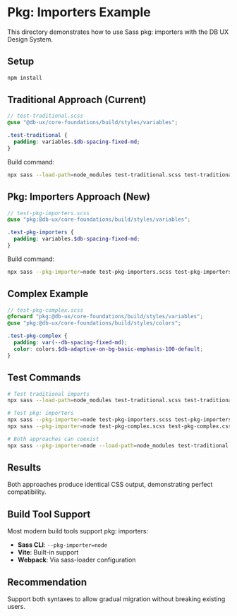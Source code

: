 # Pkg: Importers Example

This directory demonstrates how to use Sass pkg: importers with the DB UX Design System.

## Setup

```bash
npm install
```

## Traditional Approach (Current)

```scss
// test-traditional.scss
@use "@db-ux/core-foundations/build/styles/variables";

.test-traditional {
  padding: variables.$db-spacing-fixed-md;
}
```

Build command:
```bash
npx sass --load-path=node_modules test-traditional.scss test-traditional.css
```

## Pkg: Importers Approach (New)

```scss
// test-pkg-importers.scss  
@use "pkg:@db-ux/core-foundations/build/styles/variables";

.test-pkg-importers {
  padding: variables.$db-spacing-fixed-md;
}
```

Build command:
```bash
npx sass --pkg-importer=node test-pkg-importers.scss test-pkg-importers.css
```

## Complex Example

```scss
// test-pkg-complex.scss
@forward "pkg:@db-ux/core-foundations/build/styles/variables";
@use "pkg:@db-ux/core-foundations/build/styles/colors";

.test-pkg-complex {
  padding: var(--db-spacing-fixed-md);
  color: colors.$db-adaptive-on-bg-basic-emphasis-100-default;
}
```

## Test Commands

```bash
# Test traditional imports
npx sass --load-path=node_modules test-traditional.scss test-traditional.css

# Test pkg: importers
npx sass --pkg-importer=node test-pkg-importers.scss test-pkg-importers.css
npx sass --pkg-importer=node test-pkg-complex.scss test-pkg-complex.css

# Both approaches can coexist
npx sass --pkg-importer=node --load-path=node_modules test-traditional.scss test-traditional.css
```

## Results

Both approaches produce identical CSS output, demonstrating perfect compatibility.

## Build Tool Support

Most modern build tools support pkg: importers:
- **Sass CLI**: `--pkg-importer=node`
- **Vite**: Built-in support
- **Webpack**: Via sass-loader configuration

## Recommendation

Support both syntaxes to allow gradual migration without breaking existing users.